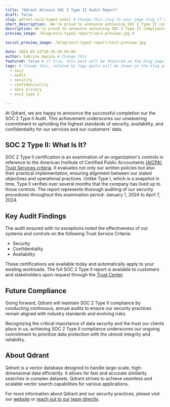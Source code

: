 ```yaml
---
title: "Qdrant Attains SOC 2 Type II Audit Report"
draft: false
slug: qdrant-soc2-type2-audit # Change this slug to your page slug if needed
short_description:  We're proud to announce achieving SOC 2 Type II compliance for Security, Availability, Processing Integrity, Confidentiality, and Privacy.
description: We're proud to announce achieving SOC 2 Type II compliance for Security, Availability, and Confidentiality.
preview_image: /blog/soc2-type2-report/soc2-preview.jpg # 

social_preview_image: /blog/soc2-type2-report/soc2-preview.jpg 

date: 2024-05-23T20:26:20-03:00
author: Sabrina Aquino # Change this
featured: false # if true, this post will be featured on the blog page
tags: # Change this, related by tags posts will be shown on the blog page
  - soc2
  - audit
  - security
  - confidenciality
  - data privacy
  - soc2 type 2

---
```


At Qdrant, we are happy to announce the successful completion our the SOC 2 Type II Audit. This achievement underscores our unwavering commitment to upholding the highest standards of security, availability, and confidentiality for our services and our customers’ data.


## SOC 2 Type II: What Is It?

SOC 2 Type II certification is an examination of an organization's controls in reference to the American Institute of Certified Public Accountants [(AICPA) Trust Services criteria](https://www.aicpa-cima.com/content/dam/aicpa/interestareas/frc/assuranceadvisoryservices/downloadabledocuments/trust-services-criteria.pdf). It evaluates not only our written policies but also their practical implementation, ensuring alignment between our stated objectives and operational practices. Unlike Type I, which is a snapshot in time, Type II verifies over several months that the company has lived up to those controls. The report represents thorough auditing of our security procedures throughout this examination period: January 1, 2024 to April 7, 2024. 


## Key Audit Findings

The audit ensured with no exceptions noted the effectiveness of our systems and controls on the following Trust Service Criteria:



* Security
* Confidentiality
* Availability

These certifications are available today and automatically apply to your existing workloads. The full SOC 2 Type II report is available to customers and stakeholders upon request through the [Trust Center](https://app.drata.com/trust/9cbbb75b-0c38-11ee-865f-029d78a187d9).


## Future Compliance

Going forward, Qdrant will maintain SOC 2 Type II compliance by conducting continuous, annual audits to ensure our security practices remain aligned with industry standards and evolving risks. 

Recognizing the critical importance of data security and the trust our clients place in us, achieving SOC 2 Type II compliance underscores our ongoing commitment to prioritize data protection with the utmost integrity and reliability.


## About Qdrant

Qdrant is a vector database designed to handle large-scale, high-dimensional data efficiently. It allows for fast and accurate similarity searches in complex datasets. Qdrant strives to achieve seamless and scalable vector search capabilities for various applications. 

For more information about Qdrant and our security practices, please visit our [website](http://qdrant.tech) or [reach out to our team directly](https://qdrant.tech/contact-us/).
